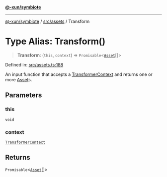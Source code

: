 [**@-xun/symbiote**](../../../README.md)

***

[@-xun/symbiote](../../../README.md) / [src/assets](../README.md) / Transform

# Type Alias: Transform()

> **Transform**: (`this`, `context`) => `Promisable`\<[`Asset`](Asset.md)[]\>

Defined in: [src/assets.ts:188](https://github.com/Xunnamius/symbiote/blob/10f876ec625b234388ec5689f4d10663cabb4139/src/assets.ts#L188)

An input function that accepts a [TransformerContext](TransformerContext.md) and returns one
or more [Asset](Asset.md)s.

## Parameters

### this

`void`

### context

[`TransformerContext`](TransformerContext.md)

## Returns

`Promisable`\<[`Asset`](Asset.md)[]\>
